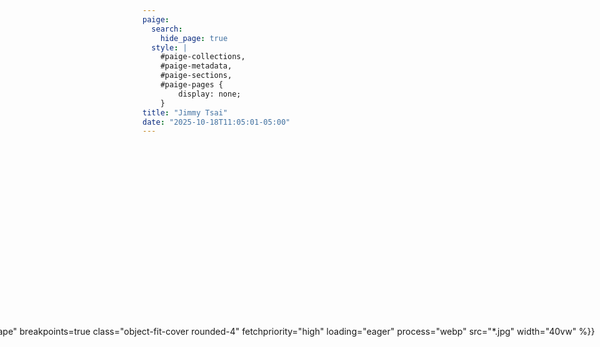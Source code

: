 ```yaml
---
paige:
  search:
    hide_page: true
  style: |
    #paige-collections,
    #paige-metadata,
    #paige-sections,
    #paige-pages {
        display: none;
    }
title: "Jimmy Tsai"
date: "2025-10-18T11:05:01-05:00"
---
```

<div style="display: flex; gap: 3rem; align-items: center; justify-content: center; max-width: 1200px; margin: 0 auto;">

<div style="flex-shrink: 0;">
{{% paige/image alt="Landscape" breakpoints=true class="object-fit-cover rounded-4" fetchpriority="high" loading="eager" process="webp" src="*.jpg" width="40vw" %}}
</div>

<div style="flex-grow: 1; max-width: 40vw">
    <p class="fw-bold mb-2 text-center" 
       style="font-size: clamp(0.5rem, 5vw + 0.2rem, 3.5rem) !important;">
        Hi, Jimmy Tsai here.
    </p>
    <div class="container-fluid">
        <div class="justify-content-center row">
            <div class="col col-auto px-0">
                <p class="lead text-center" 
                   style="font-size: clamp(0rem, 1.2vw + 0.2rem, 1.5rem) !important;">
                    Photagrapher. Filmmaker. Engineer.
                </p>
                <p class="lead text-center"
                   style="font-size: clamp(0rem, 1.2vw + 0.2rem, 1.5rem) !important;">
                    I'm student at Northwestern University taking photos and making films in my free time. You'll catch me squatting in random places looking for the perfect angle. Check out some of my work.
                </p>
            </div>
        </div>
    </div>
</div>
<!--
<p class="text-center">
    <a class="lead" href="https://github.com/jimbo-tsai">Get started!</a>
</p>


<div class="column-gap-3 d-flex display-6 justify-content-center mb-3">
    {{< paige/icon class="bi bi-github" title="GitHub" url="https://github.com/jimbo-tsai" >}}
</div>
-->
